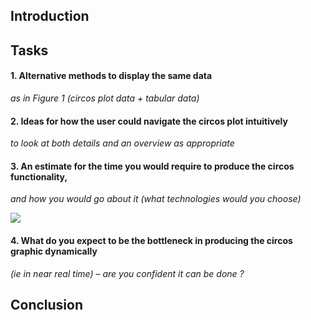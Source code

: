 ## Introduction



## Tasks
#### 1. Alternative methods to display the same data
_as in Figure 1 (circos plot data + tabular data)_


#### 2. Ideas for how the user could navigate the circos plot intuitively 
_to look at both details and an overview as appropriate_



#### 3. An estimate for the time you would require to produce the circos functionality, 
_and how you would go about it (what technologies would you choose)_



![](https://raw.github.com/ig2gi/perso/master/sophia_genetics/architecture.png?login=ig2gi&token=58043192f58c8153020f8a242057c7c6)



#### 4. What do you expect to be the bottleneck in producing the circos graphic dynamically 
_(ie in near real time) – are you confident it can be done ?_


## Conclusion

